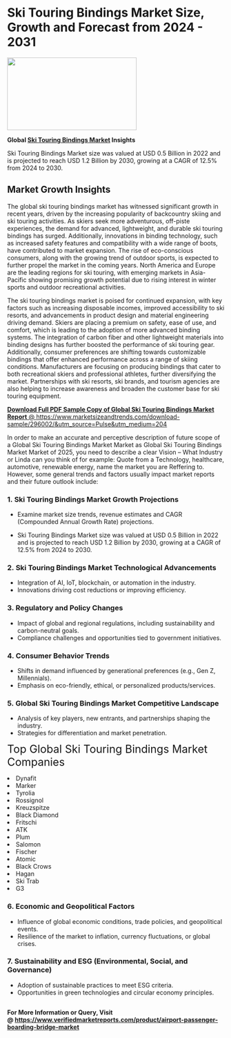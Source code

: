<H1>Ski Touring Bindings Market Size, Growth and Forecast from 2024 - 2031</H1><img class="aligncenter size-medium wp-image-584254" src="https://thirdeyenews.in/wp-content/uploads/2024/09/Global-Market-Research-300x168.jpeg" alt="" width="300" height="168" /><p><strong>Global&nbsp;<a href="https://www.marketsizeandtrends.com/download-sample/296002/&amp;utm_source=Pulse&amp;utm_medium=204">Ski Touring Bindings Market</a> Insights</strong></p><p>Ski Touring Bindings Market size was valued at USD 0.5 Billion in 2022 and is projected to reach USD 1.2 Billion by 2030, growing at a CAGR of 12.5% from 2024 to 2030.</p><p><h2>Market Growth Insights</h2> <p>The global ski touring bindings market has witnessed significant growth in recent years, driven by the increasing popularity of backcountry skiing and ski touring activities. As skiers seek more adventurous, off-piste experiences, the demand for advanced, lightweight, and durable ski touring bindings has surged. Additionally, innovations in binding technology, such as increased safety features and compatibility with a wide range of boots, have contributed to market expansion. The rise of eco-conscious consumers, along with the growing trend of outdoor sports, is expected to further propel the market in the coming years. North America and Europe are the leading regions for ski touring, with emerging markets in Asia-Pacific showing promising growth potential due to rising interest in winter sports and outdoor recreational activities.</p> <p><a href="#sample-link"></a></p> <p>The ski touring bindings market is poised for continued expansion, with key factors such as increasing disposable incomes, improved accessibility to ski resorts, and advancements in product design and material engineering driving demand. Skiers are placing a premium on safety, ease of use, and comfort, which is leading to the adoption of more advanced binding systems. The integration of carbon fiber and other lightweight materials into binding designs has further boosted the performance of ski touring gear. Additionally, consumer preferences are shifting towards customizable bindings that offer enhanced performance across a range of skiing conditions. Manufacturers are focusing on producing bindings that cater to both recreational skiers and professional athletes, further diversifying the market. Partnerships with ski resorts, ski brands, and tourism agencies are also helping to increase awareness and broaden the customer base for ski touring equipment. <p><a href="#more-link"></p><p><span class=""><strong>Download Full PDF Sample Copy of Global Ski Touring Bindings Market Report</strong> @ <a href="https://www.marketsizeandtrends.com/download-sample/296002/&amp;utm_source=Pulse&amp;utm_medium=204" target="_blank">https://www.marketsizeandtrends.com/download-sample/296002/&amp;utm_source=Pulse&amp;utm_medium=204</a></span></p><p>In order to make an accurate and perceptive description of future scope of a Global&nbsp;Ski Touring Bindings Market Market as Global&nbsp;Ski Touring Bindings Market Market of 2025, you need to describe a clear Vision &ndash; What Industry or Linda can you think of for example: Quote from a Technology, healthcare, automotive, renewable energy, name the market you are Reffering to. However, some general trends and factors usually impact market reports and their future outlook include:</p><h3>1.&nbsp;<strong>Ski Touring Bindings Market Growth Projections</strong></h3><ul><li>Examine market size trends, revenue estimates and CAGR (Compounded Annual Growth Rate) projections.</li><li><p>Ski Touring Bindings Market size was valued at USD 0.5 Billion in 2022 and is projected to reach USD 1.2 Billion by 2030, growing at a CAGR of 12.5% from 2024 to 2030.</p></li></ul><h3>2.&nbsp;<strong>Ski Touring Bindings Market Technological Advancements</strong></h3><ul><li>Integration of AI, IoT, blockchain, or automation in the industry.</li><li>Innovations driving cost reductions or improving efficiency.</li></ul><h3>3.&nbsp;<strong>Regulatory and Policy Changes</strong></h3><ul><li>Impact of global and regional regulations, including sustainability and carbon-neutral goals.</li><li>Compliance challenges and opportunities tied to government initiatives.</li></ul><h3>4.&nbsp;<strong>Consumer Behavior Trends</strong></h3><ul><li>Shifts in demand influenced by generational preferences (e.g., Gen Z, Millennials).</li><li>Emphasis on eco-friendly, ethical, or personalized products/services.</li></ul><h3>5.&nbsp;<strong>Global Ski Touring Bindings Market Competitive Landscape</strong></h3><ul><li>Analysis of key players, new entrants, and partnerships shaping the industry.</li><li>Strategies for differentiation and market penetration.</li></ul><p data-pm-slice="1 1 []"><span style="color: inherit; font-family: inherit; font-size: 25px;">Top Global Ski Touring Bindings Market Companies</span></p><div class="" data-test-id=""><p><li>Dynafit</li><li> Marker</li><li> Tyrolia</li><li> Rossignol</li><li> Kreuzspitze</li><li> Black Diamond</li><li> Fritschi</li><li> ATK</li><li> Plum</li><li> Salomon</li><li> Fischer</li><li> Atomic</li><li> Black Crows</li><li> Hagan</li><li> Ski Trab</li><li> G3</li></p></div><h3>6.&nbsp;<strong>Economic and Geopolitical Factors</strong></h3><ul><li>Influence of global economic conditions, trade policies, and geopolitical events.</li><li>Resilience of the market to inflation, currency fluctuations, or global crises.</li></ul><h3>7.&nbsp;<strong>Sustainability and ESG (Environmental, Social, and Governance)</strong></h3><ul><li>Adoption of sustainable practices to meet ESG criteria.</li><li>Opportunities in green technologies and circular economy principles.</li></ul><h2><strong style="font-size: 14px;">For More Information or Query, Visit @&nbsp;</strong><a style="background-color: #ffffff; font-size: 14px;" href="https://www.marketsizeandtrends.com/report/ski-touring-bindings-market/" target="_blank">https://www.verifiedmarketreports.com/product/airport-passenger-boarding-bridge-market</a></h2>
